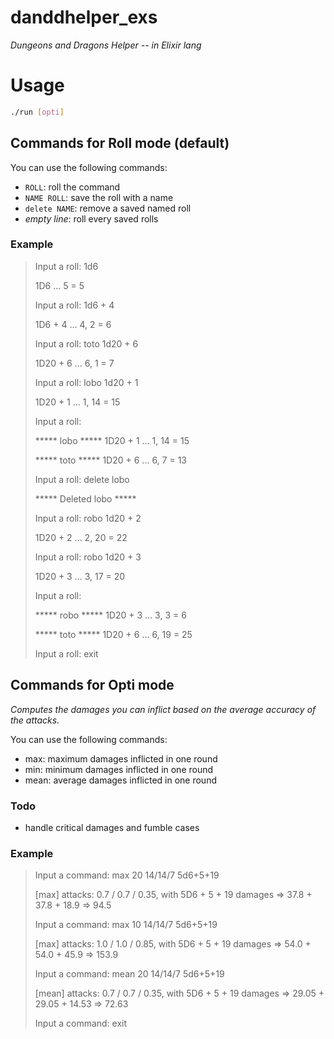 # danddhelper_exs

*Dungeons and Dragons Helper -- in Elixir lang*

# Usage

```sh
./run [opti]
```

## Commands for Roll mode (default)

You can use the following commands:

- ``ROLL``: roll the command
- ``NAME ROLL``: save the roll with a name
- ``delete NAME``: remove a saved named roll
- *empty line*: roll every saved rolls

### Example

> Input a roll: 1d6
>
> 1D6 ... 5 = 5
>
>
>
> Input a roll: 1d6 + 4
>
> 1D6 + 4 ... 4, 2 = 6
>
>
>
> Input a roll: toto 1d20 + 6
>
> 1D20 + 6 ... 6, 1 = 7
>
>
>
> Input a roll: lobo 1d20 + 1
>
> 1D20 + 1 ... 1, 14 = 15
>
>
>
> Input a roll:
>
>
>
> \*\*\*\*\* lobo \*\*\*\*\*	 1D20 + 1 ... 1, 14 = 15
>
> \*\*\*\*\* toto \*\*\*\*\*	 1D20 + 6 ... 6, 7 = 13
>
>
>
> Input a roll: delete lobo
>
> \*\*\*\*\* Deleted lobo \*\*\*\*\*
>
>
>
> Input a roll: robo 1d20 + 2
>
> 1D20 + 2 ... 2, 20 = 22
>
>
>
> Input a roll: robo 1d20 + 3
>
> 1D20 + 3 ... 3, 17 = 20
>
>
>
> Input a roll:
>
>
>
> \*\*\*\*\* robo \*\*\*\*\*	 1D20 + 3 ... 3, 3 = 6
>
> \*\*\*\*\* toto \*\*\*\*\*	 1D20 + 6 ... 6, 19 = 25
>
>
>
> Input a roll: exit
>

## Commands for Opti mode

*Computes the damages you can inflict based on the average accuracy of the attacks.*

You can use the following commands:

- max: maximum damages inflicted in one round
- min: minimum damages inflicted in one round
- mean: average damages inflicted in one round

### Todo

- handle critical damages and fumble cases

### Example

> Input a command: max 20 14/14/7 5d6+5+19
>
> [max] attacks: 0.7 / 0.7 / 0.35, with 5D6 + 5 + 19 damages => 37.8 + 37.8 + 18.9 => 94.5
>
>
>
> Input a command: max 10 14/14/7 5d6+5+19
>
> [max] attacks: 1.0 / 1.0 / 0.85, with 5D6 + 5 + 19 damages => 54.0 + 54.0 + 45.9 => 153.9
>
>
>
> Input a command: mean 20 14/14/7 5d6+5+19
>
> [mean] attacks: 0.7 / 0.7 / 0.35, with 5D6 + 5 + 19 damages => 29.05 + 29.05 + 14.53 => 72.63
>
>
>
> Input a command: exit
>
